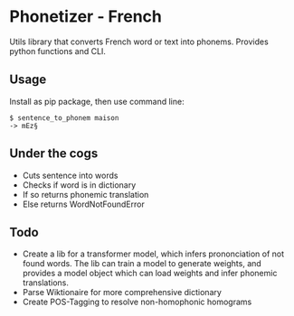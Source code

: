 # Phonetizer - French

Utils library that converts French word or text into phonems.
Provides python functions and CLI.

## Usage

Install as pip package, then use command line:
```
$ sentence_to_phonem maison
-> mEz§
```

## Under the cogs

- Cuts sentence into words
- Checks if word is in dictionary
- If so returns phonemic translation
- Else returns WordNotFoundError

## Todo

- Create a lib for a transformer model, which infers prononciation of not found words. The lib can train a model to generate weights, and provides a model object which can load weights and infer phonemic translations.
- Parse Wiktionaire for more comprehensive dictionary
- Create POS-Tagging to resolve non-homophonic homograms 
